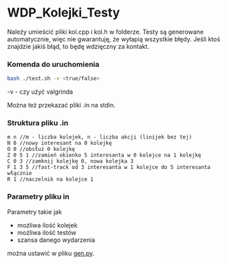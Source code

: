 # WDP_Kolejki_Testy

Należy umieścić pliki kol.cpp i kol.h w folderze. Testy są generowane automatycznie, więc nie gwarantuję, że wyłapią wszystkie błędy. Jeśli ktoś znajdzie jakiś błąd, to będę wdzięczny za kontakt.

### Komenda do uruchomienia
```bash
bash ./test.sh -v <true/false>
```

-v - czy użyć valgrinda

Można też przekazać pliki .in na stdin.

### Struktura pliku .in
```
m n //m - liczba kolejek, n - liczba akcji (linijek bez tej)
N 0 //nowy interesant na 0 kolejkę
O 0 //obsłuż 0 kolejkę
Z 0 5 1 //zamień okienko 5 interesanta w 0 kolejce na 1 kolejkę
C 0 3 //zamknij kolejkę 0, nowa kolejka 3
F 1 3 5 //fast-track od 3 interesanta w 1 kolejce do 5 interesanta włącznie
R 1 //naczelnik na kolejce 1
```
### Parametry pliku in
Parametry takie jak 
- możliwa ilość kolejek
- możliwa ilość testów
- szansa danego wydarzenia
  
można ustawić w pliku [gen.py](./gen.py).